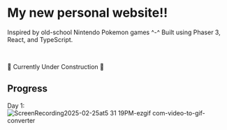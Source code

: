 # My new personal website!!

Inspired by old-school Nintendo Pokemon games ^-^ Built using Phaser 3, React, and TypeScript.

<br>

🚧 Currently Under Construction 🚧

## Progress
Day 1: 
<br>
![ScreenRecording2025-02-25at5 31 19PM-ezgif com-video-to-gif-converter](https://github.com/user-attachments/assets/79112ada-1f6d-4cc7-9291-074c71cdfc18)
